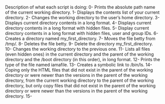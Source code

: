 Description of what each script is doing:
0- Prints the absolute path name of the current working directory.
1- Displays the contents list of your current directory.
2- Changes the working directory to the user’s home directory.
3- Displays current directory contents in a long format.
4- Displays current directory contents in a long format with hidden files.
5- Display current directory contents in a long format with hidden files, user and group IDs.
6- Creates a directory named my_first_directory.
7- Moves the file betty from /tmp/.
8- Deletes the file betty.
9- Delete the directory my_first_directory.
10- Changes the working directory to the previous one.
11- Lists all files (even hidden ones) in the current directory and the parent of the working	 directory and the /boot directory (in this order), in long format.
12- Prints the type of the file named iamafile.
13- Creates a symbolic link to /bin/ls.
14- Coping only the HTML files that did not exist in the parent of the working directory or	 were newer than the versions in the parent of the working directory, from the current	      working directory to the parent of the working directory, but only copy files that did       not exist in the parent of the working directory or were newer than the versions in the 	parent of the working directory.
15- 
